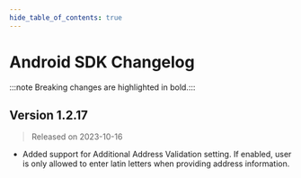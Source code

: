 ```yaml
---
hide_table_of_contents: true
---
```


# Android SDK Changelog

:::note Breaking changes are highlighted in bold.:::

## Version 1.2.17

> Released on 2023-10-16

- Added support for Additional Address Validation setting. If enabled, user is only allowed to enter latin letters when providing address information.
